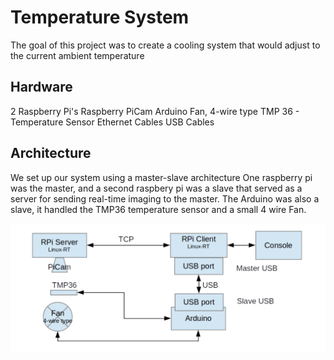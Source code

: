 # Temperature System

The goal of this project was to create a cooling system that would adjust to the current ambient temperature

## Hardware

2 Raspberry Pi's
Raspberry PiCam
Arduino
Fan, 4-wire type
TMP 36 - Temperature Sensor
Ethernet Cables
USB Cables

## Architecture

We set up our system using a master-slave architecture
One raspberry pi was the master, and a second raspbery pi was a slave
that served as a server for sending real-time imaging to the master.
The Arduino was also a slave, it handled the TMP36 temperature sensor and a small 4 wire Fan.

![System Diagram](https://github.com/kenyaachon/arduinoraspberrypi/blob/main/SystemDiagram.png)
